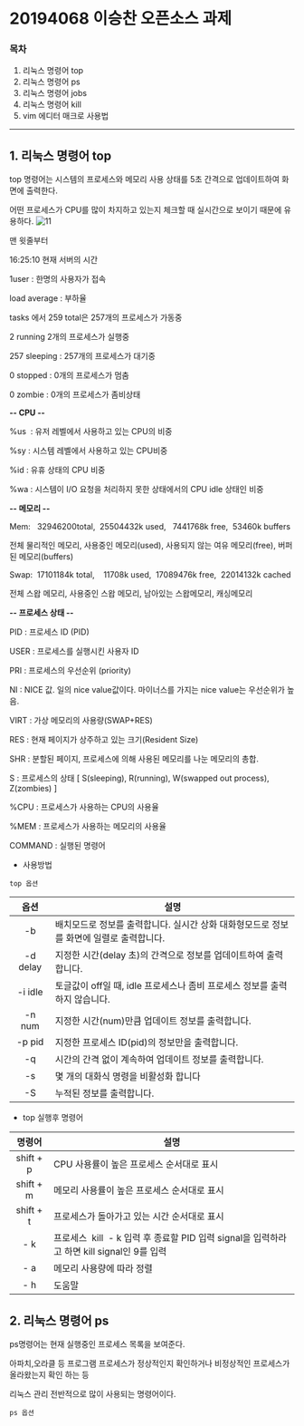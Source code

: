 # 20194068 이승찬 오픈소스 과제
### 목차
1) 리눅스 명령어 top
2) 리눅스 명령어 ps
3) 리눅스 명령어 jobs
4) 리눅스 명령어  kill
5) vim 에디터 매크로 사용법
---
## 1. 리눅스 명령어 top
top 명령어는 시스템의 프로세스와 메모리 사용 상태를 5초 간격으로 업데이트하여 화면에 출력한다. 

어떤 프로세스가 CPU를 많이 차지하고 있는지 체크할 때 실시간으로 보이기 때문에 유용하다.
![11](https://user-images.githubusercontent.com/104582605/172049844-1277c567-0839-4fc2-8ed7-cd5f605b9cef.png)

맨 윗줄부터

16:25:10 현재 서버의 시간

1user : 한명의 사용자가 접속

load average : 부하율

tasks 에서 259 total은 257개의 프로세스가 가동중

2 running 2개의 프로세스가 실행중

257 sleeping : 257개의 프로세스가 대기중

0 stopped : 0개의 프로세스가 멈춤

0 zombie : 0개의 프로세스가 좀비상태

**-- CPU --**

%us  : 유저 레벨에서 사용하고 있는 CPU의 비중

%sy : 시스템 레벨에서 사용하고 있는 CPU비중

%id : 유휴 상태의 CPU 비중

%wa : 시스템이 I/O 요청을 처리하지 못한 상태에서의 CPU idle 상태인 비중

**-- 메모리 --**

Mem:   32946200total,  25504432k used,   7441768k free,  53460k buffers 

전체 물리적인 메모리, 사용중인 메모리(used), 사용되지 않는 여유 메모리(free), 버퍼된 메모리(buffers)

Swap:  17101184k total,    11708k used,  17089476k free,  22014132k cached 

전체 스왑 메모리, 사용중인 스왑 메모리, 남아있는 스왑메모리, 캐싱메모리

**-- 프로세스 상태 --**

PID : 프로세스 ID (PID)

USER : 프로세스를 실행시킨 사용자 ID

PRI : 프로세스의 우선순위 (priority)

NI : NICE 값. 일의 nice value값이다. 마이너스를 가지는 nice value는 우선순위가 높음.

VIRT : 가상 메모리의 사용량(SWAP+RES)

RES : 현재 페이지가 상주하고 있는 크기(Resident Size)

SHR : 분할된 페이지, 프로세스에 의해 사용된 메모리를 나눈 메모리의 총합.

S : 프로세스의 상태 [ S(sleeping), R(running), W(swapped out process), Z(zombies) ]

%CPU : 프로세스가 사용하는 CPU의 사용율

%MEM : 프로세스가 사용하는 메모리의 사용율

COMMAND : 실행된 명령어


+ 사용방법


```top 옵션```

|옵션|설명|
|:---:|--------|
|-b|배치모드로 정보를 출력합니다. 실시간 상화 대화형모드로 정보를 화면에 일렬로 출력합니다.|
|-d delay|지정한 시간(delay 초)의 간격으로 정보를 업데이트하여 출력합니다.|
|-i idle|토글값이 off일 때, idle 프로세스나 좀비 프로세스 정보를 출력하지 않습니다.|
|-n num|지정한 시간(num)만큼 업데이트 정보를 출력합니다.|
|-p pid|지정한 프로세스 ID(pid)의 정보만을 출력합니다.|
|-q|시간의 간격 없이 계속하여 업데이트 정보를 출력합니다.|
|-s|몇 개의 대화식 명령을 비활성화 합니다|
|-S|누적된 정보를 출력합니다.|

+ top 실행후 명령어

|명령어|설명|
|:---:|--------|
|shift + p|CPU 사용률이 높은 프로세스 순서대로 표시|
|shift + m|메모리 사용률이 높은 프로세스 순서대로 표시|
|shift + t|프로세스가 돌아가고 있는 시간 순서대로 표시|
|- k|프로세스  kill  - k 입력 후 종료할 PID 입력 signal을 입력하라고 하면 kill signal인 9를 입력|
|- a|메모리 사용량에 따라 정렬|
|- h|도움말 |

## 2. 리눅스 명령어 ps
ps명령어는 현재 실행중인 프로세스 목록을 보여준다.

아파치,오라클 등 프로그램 프로세스가 정상적인지 확인하거나 비정상적인 프로세스가 올라왔는지 확인 하는 등 

리눅스 관리 전반적으로 많이 사용되는 명령어이다.

```ps 옵션```


